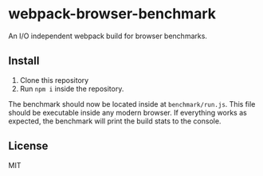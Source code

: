 # webpack-browser-benchmark

An I/O independent webpack build for browser benchmarks.

## Install

1. Clone this repository
2. Run `npm i` inside the repository.

The benchmark should now be located inside at `benchmark/run.js`. This file should be executable inside any modern browser. If everything works as expected, the benchmark will print the build stats to the console.

## License

MIT

